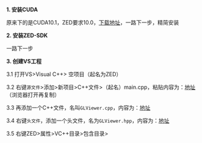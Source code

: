 **1. 安装CUDA**

原来下的是CUDA10.1，ZED要求10.0，[下载地址](https://developer.nvidia.com/cuda-10.0-download-archive?target_os=Windows&target_arch=x86_64&target_version=10&target_type=exelocal )，一路下一步，精简安装

**2. 安装ZED-SDK**

一路下一步

**3. 创建VS工程**

3.1 打开VS>Visual C++> 空项目（起名为ZED）

3.2 右键`源文件`>添加>新项目>C++文件>（起名）main.cpp，粘贴内容为：[地址](https://raw.githubusercontent.com/stereolabs/zed-examples/master/plane%20detection/src/main.cpp)（浏览器打开再复制）

3.3 再添加一个C++文件，名叫`GLViewer.cpp`，内容为：[地址](https://raw.githubusercontent.com/stereolabs/zed-examples/master/plane%20detection/src/GLViewer.cpp)

3.4 右键`头文件`，添加一个头文件，名为`GLViewer.hpp`，内容为：[地址](https://raw.githubusercontent.com/stereolabs/zed-examples/master/plane%20detection/include/GLViewer.hpp)

3.5 右键ZED>属性>VC++目录>包含目录>





